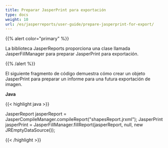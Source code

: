 ```yaml
---
title: Preparar JasperPrint para exportación
type: docs
weight: 10
url: /es/jasperreports/user-guide/prepare-jasperprint-for-export/
---
```


{{% alert color="primary" %}}

La biblioteca JasperReports proporciona una clase llamada JasperFillManager para preparar JasperPrint para exportación.

{{% /alert %}}

El siguiente fragmento de código demuestra cómo crear un objeto JasperPrint para preparar un informe para una futura exportación de imagen.

**Java**

{{< highlight java >}}

JasperReport jasperReport = JasperCompileManager.compileReport("shapesReport.jrxml");
JasperPrint jasperPrint = JasperFillManager.fillReport(jasperReport, null, new JREmptyDataSource());

{{< /highlight >}}
